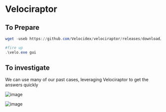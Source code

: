 # Velociraptor

## To Prepare

```powershell
wget -useb https://github.com/Velocidex/velociraptor/releases/download/v0.6.4-2/velociraptor-v0.6.4-2-windows-amd64.exe -outfile velo.exe

#fire up
.\velo.exe gui


```

## To investigate

We can use many of our past cases, leveraging Velociraptor to get the answers quickly

![image](https://user-images.githubusercontent.com/44196051/172610847-bc1860af-39c7-4a11-ae3c-ef752791abd3.png)

![image](https://user-images.githubusercontent.com/44196051/172610950-161a04e7-5d16-45b0-8825-7b1a7eaadd77.png)
